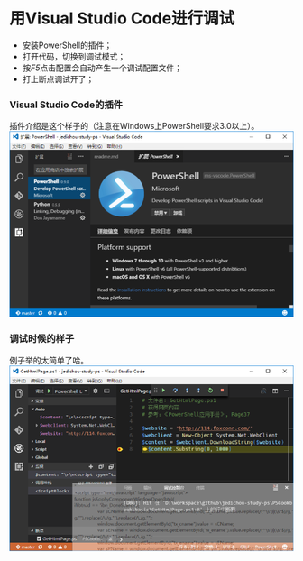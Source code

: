用Visual Studio Code进行调试
==========================

* 安装PowerShell的插件；
* 打开代码，切换到调试模式；
* 按*F5*点击配置会自动产生一个调试配置文件；
* 打上断点调试开了；

### Visual Studio Code的插件
插件介绍是这个样子的（注意在Windows上PowerShell要求3.0以上）。  
<img src="./VSCode-PowerShell-DebugerIntro.png">

### 调试时候的样子
例子举的太简单了哈。  
<img src="./VSCode-PowerShell-Debug.png">